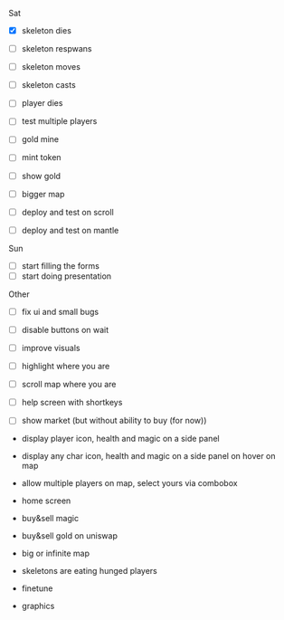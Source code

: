 Sat
- [x] skeleton dies
- [ ] skeleton respwans
- [ ] skeleton moves
- [ ] skeleton casts
- [ ] player dies
- [ ] test multiple players

- [ ] gold mine
- [ ] mint token
- [ ] show gold
- [ ] bigger map

- [ ] deploy and test on scroll
- [ ] deploy and test on mantle

Sun
- [ ] start filling the forms
- [ ] start doing presentation

Other
- [ ] fix ui and small bugs

- [ ] disable buttons on wait
- [ ] improve visuals
- [ ] highlight where you are
- [ ] scroll map where you are
- [ ] help screen with shortkeys
- [ ] show market (but without ability to buy (for now))

- display player icon, health and magic on a side panel
- display any char icon, health and magic on a side panel on hover on map
- allow multiple players on map, select yours via combobox

- home screen
- buy&sell magic
- buy&sell gold on uniswap
- big or infinite map
- skeletons are eating hunged players

- finetune
- graphics
